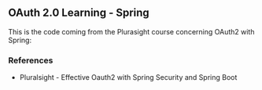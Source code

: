 ## OAuth 2.0 Learning - Spring

This is the code coming from the Plurasight course concerning OAuth2 with Spring:

### References

- Pluralsight - Effective Oauth2 with Spring Security and Spring Boot
